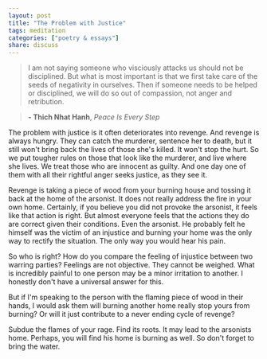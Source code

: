 ```yaml
---
layout: post
title: "The Problem with Justice"
tags: meditation
categories: ["poetry & essays"]
share: discuss
---
```


> I am not saying someone who visciously attacks us should not be disciplined. But what is most important is that we first take care of the seeds of negativity in ourselves. Then if someone needs to be helped or disciplined, we will do so out of compassion, not anger and retribution.

>**- Thich Nhat Hanh**, *Peace Is Every Step*

The problem with justice is it often deteriorates into revenge. And revenge is always hungry. They can catch the murderer, sentence her to death, but it still won't bring back the lives of those she's killed. It won't stop the hurt. So we put tougher rules on those that look like the murderer, and live where she lives. We treat those who are innocent as guilty. And one day one of them with all their rightful anger seeks justice, as they see it.

<span style='display: none;'><!--more--></span>

Revenge is taking a piece of wood from your burning house and tossing it back at the home of the arsonist. It does not really address the fire in your own home. Certainly, if you believe you did not provoke the arsonist, it feels like that action is right. But almost everyone feels that the actions they do are correct given their conditions. Even the arsonist. He probably felt he himself was the victim of an injustice and burning your home was the only way to rectify the situation. The only way you would hear his pain.

So who is right? How do you compare the feeling of injustice between two warring parties? Feelings are not objective. They cannot be weighed. What is incredibly painful to one person may be a minor irritation to another. I honestly don't have a universal answer for this.

But if I'm speaking to the person with the flaming piece of wood in their hands, I would ask them will burning another home really stop yours from burning? Or will it just contribute to a never ending cycle of revenge? 

Subdue the flames of your rage. Find its roots. It may lead to the arsonists home. Perhaps, you will find his home is burning as well. So don't forget to bring the water.

